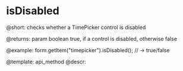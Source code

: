 isDisabled
=============

@short: checks whether a TimePicker control is disabled

@returns:
param   boolean     true, if a control is disabled, otherwise false


@example:
form.getItem("timepicker").isDisabled(); 
// -> true/false

@template: api_method
@descr:


